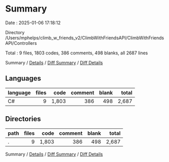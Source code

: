 # Summary

Date : 2025-01-06 17:18:12

Directory /Users/mphelps/climb_w_friends_v2/ClimbWithFriendsAPI/ClimbWithFriendsAPI/Controllers

Total : 9 files, 1803 codes, 386 comments, 498 blanks, all 2687 lines

Summary / [Details](details.md) / [Diff Summary](diff.md) / [Diff Details](diff-details.md)

## Languages

| language | files |  code | comment | blank | total |
| :------- | ----: | ----: | ------: | ----: | ----: |
| C#       |     9 | 1,803 |     386 |   498 | 2,687 |

## Directories

| path | files |  code | comment | blank | total |
| :--- | ----: | ----: | ------: | ----: | ----: |
| .    |     9 | 1,803 |     386 |   498 | 2,687 |

Summary / [Details](details.md) / [Diff Summary](diff.md) / [Diff Details](diff-details.md)

